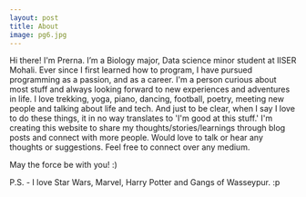 ```yaml
---
layout: post
title: About
image: pg6.jpg
---
```



Hi there! I'm Prerna. I’m a Biology major, Data science minor student at IISER Mohali. Ever since I first learned how to program, I have pursued programming as a passion, and as a career. I'm a person curious about most stuff and always looking forward to new experiences and adventures in life. I love trekking, yoga, piano, dancing, football, poetry, meeting new people and talking about life and tech. And just to be clear, when I say I love to do these things, it in no way translates to 'I'm good at this stuff.' 
I'm creating this website to share my thoughts/stories/learnings through blog posts and connect with more people. 
Would love to talk or hear any thoughts or suggestions. Feel free to connect over any medium.

May the force be with you! :)

P.S. - I love Star Wars, Marvel, Harry Potter and Gangs of Wasseypur. :p

